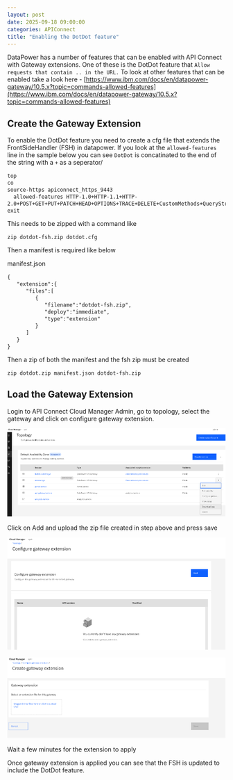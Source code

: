 ```yaml
---
layout: post
date: 2025-09-18 09:00:00
categories: APIConnect
title: "Enabling the DotDot feature"
---
```


DataPower has a number of features that can be enabled with API Connect with Gateway extensions. One of these is the DotDot feature that `Allow requests that contain .. in the URL.` 
To look at other features that can be enabled take a look here - [https://www.ibm.com/docs/en/datapower-gateway/10.5.x?topic=commands-allowed-features](https://www.ibm.com/docs/en/datapower-gateway/10.5.x?topic=commands-allowed-features)

<!--more-->

## Create the Gateway Extension

To enable the DotDot feature you need to create a cfg file that extends the FrontSideHandler (FSH) in datapower. If you look at the `allowed-features` line in the sample below you can see `DotDot` is concatinated to the end of the string with a `+` as a seperator/

```
top
co
source-https apiconnect_https_9443
  allowed-features HTTP-1.0+HTTP-1.1+HTTP-2.0+POST+GET+PUT+PATCH+HEAD+OPTIONS+TRACE+DELETE+CustomMethods+QueryString+FragmentIdentifiers+DotDot
exit
```

This needs to be zipped with a command like

```
zip dotdot-fsh.zip dotdot.cfg
```

Then a manifest is required like below

manifest.json
```
{
   "extension":{
      "files":[
         {
            "filename":"dotdot-fsh.zip",
            "deploy":"immediate",
            "type":"extension"
         }
      ]
   }
}
```

Then a zip of both the manifest and the fsh zip must be created

```
zip dotdot.zip manifest.json dotdot-fsh.zip
```

## Load the Gateway Extension
Login to API Connect Cloud Manager Admin, go to topology, select the gateway and click on configure gateway extension.


![](/images/otel1.png)

Click on Add and upload the zip file created in step above and press save

![](/images/otel2.png)

![](/images/otel3.png)

Wait a few minutes for the extension to apply

Once gateway extension is applied you can see that the FSH is updated to include the DotDot feature. 
